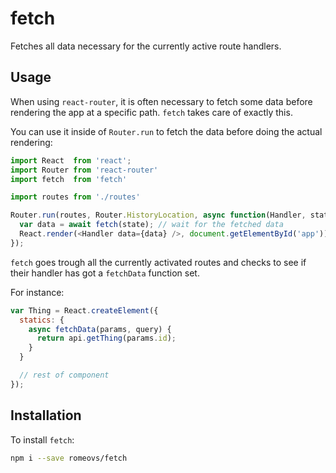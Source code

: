 # fetch
Fetches all data necessary for the currently active route handlers.

## Usage
When using `react-router`, it is often necessary to fetch some data
before rendering the app at a specific path.  `fetch` takes care
of exactly this.

You can use it inside of `Router.run` to fetch the data before doing the
actual rendering:

```js
import React  from 'react';
import Router from 'react-router'
import fetch  from 'fetch'

import routes from './routes'

Router.run(routes, Router.HistoryLocation, async function(Handler, state) {
  var data = await fetch(state); // wait for the fetched data
  React.render(<Handler data={data} />, document.getElementById('app'));
});
```

`fetch` goes trough all the currently activated routes and checks to
see if their handler has got a `fetchData` function set.

For instance:

```js
var Thing = React.createElement({
  statics: {
    async fetchData(params, query) {
      return api.getThing(params.id);
    }
  }

  // rest of component
});
```

## Installation
To install `fetch`:

```sh
npm i --save romeovs/fetch
```
